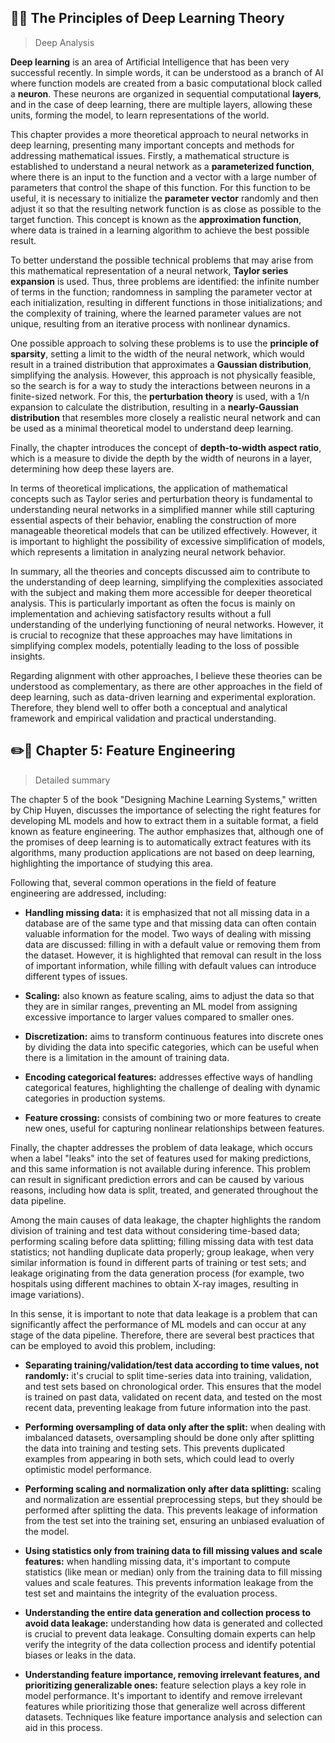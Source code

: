 ## 🧠📖 The Principles of Deep Learning Theory

> Deep Analysis

**Deep learning** is an area of Artificial Intelligence that has been very successful recently. In simple words, it can be understood as a branch of AI where function models are created from a basic computational block called a **neuron**. These neurons are organized in sequential computational **layers**, and in the case of deep learning, there are multiple layers, allowing these units, forming the model, to learn representations of the world.

This chapter provides a more theoretical approach to neural networks in deep learning, presenting many important concepts and methods for addressing mathematical issues. Firstly, a mathematical structure is established to understand a neural network as a **parameterized function**, where there is an input to the function and a vector with a large number of parameters that control the shape of this function. For this function to be useful, it is necessary to initialize the **parameter vector** randomly and then adjust it so that the resulting network function is as close as possible to the target function. This concept is known as the **approximation function**, where data is trained in a learning algorithm to achieve the best possible result.

To better understand the possible technical problems that may arise from this mathematical representation of a neural network, **Taylor series expansion** is used. Thus, three problems are identified: the infinite number of terms in the function; randomness in sampling the parameter vector at each initialization, resulting in different functions in those initializations; and the complexity of training, where the learned parameter values are not unique, resulting from an iterative process with nonlinear dynamics.

One possible approach to solving these problems is to use the **principle of sparsity**, setting a limit to the width of the neural network, which would result in a trained distribution that approximates a **Gaussian distribution**, simplifying the analysis. However, this approach is not physically feasible, so the search is for a way to study the interactions between neurons in a finite-sized network. For this, the **perturbation theory** is used, with a 1/n expansion to calculate the distribution, resulting in a **nearly-Gaussian distribution** that resembles more closely a realistic neural network and can be used as a minimal theoretical model to understand deep learning.

Finally, the chapter introduces the concept of **depth-to-width aspect ratio**, which is a measure to divide the depth by the width of neurons in a layer, determining how deep these layers are.

In terms of theoretical implications, the application of mathematical concepts such as Taylor series and perturbation theory is fundamental to understanding neural networks in a simplified manner while still capturing essential aspects of their behavior, enabling the construction of more manageable theoretical models that can be utilized effectively. However, it is important to highlight the possibility of excessive simplification of models, which represents a limitation in analyzing neural network behavior.

In summary, all the theories and concepts discussed aim to contribute to the understanding of deep learning, simplifying the complexities associated with the subject and making them more accessible for deeper theoretical analysis. This is particularly important as often the focus is mainly on implementation and achieving satisfactory results without a full understanding of the underlying functioning of neural networks. However, it is crucial to recognize that these approaches may have limitations in simplifying complex models, potentially leading to the loss of possible insights.

Regarding alignment with other approaches, I believe these theories can be understood as complementary, as there are other approaches in the field of deep learning, such as data-driven learning and experimental exploration. Therefore, they blend well to offer both a conceptual and analytical framework and empirical validation and practical understanding.

## ✏️📘 Chapter 5: Feature Engineering

> Detailed summary

The chapter 5 of the book "Designing Machine Learning Systems," written by Chip Huyen, discusses the importance of selecting the right features for developing ML models and how to extract them in a suitable format, a field known as feature engineering. The author emphasizes that, although one of the promises of deep learning is to automatically extract features with its algorithms, many production applications are not based on deep learning, highlighting the importance of studying this area.

Following that, several common operations in the field of feature engineering are addressed, including:

- **Handling missing data:** it is emphasized that not all missing data in a database are of the same type and that missing data can often contain valuable information for the model. Two ways of dealing with missing data are discussed: filling in with a default value or removing them from the dataset. However, it is highlighted that removal can result in the loss of important information, while filling with default values can introduce different types of issues.

- **Scaling:** also known as feature scaling, aims to adjust the data so that they are in similar ranges, preventing an ML model from assigning excessive importance to larger values compared to smaller ones.

- **Discretization:** aims to transform continuous features into discrete ones by dividing the data into specific categories, which can be useful when there is a limitation in the amount of training data.

- **Encoding categorical features:** addresses effective ways of handling categorical features, highlighting the challenge of dealing with dynamic categories in production systems.

- **Feature crossing:** consists of combining two or more features to create new ones, useful for capturing nonlinear relationships between features.

Finally, the chapter addresses the problem of data leakage, which occurs when a label "leaks" into the set of features used for making predictions, and this same information is not available during inference. This problem can result in significant prediction errors and can be caused by various reasons, including how data is split, treated, and generated throughout the data pipeline.

Among the main causes of data leakage, the chapter highlights the random division of training and test data without considering time-based data; performing scaling before data splitting; filling missing data with test data statistics; not handling duplicate data properly; group leakage, when very similar information is found in different parts of training or test sets; and leakage originating from the data generation process (for example, two hospitals using different machines to obtain X-ray images, resulting in image variations).

In this sense, it is important to note that data leakage is a problem that can significantly affect the performance of ML models and can occur at any stage of the data pipeline. Therefore, there are several best practices that can be employed to avoid this problem, including:

- **Separating training/validation/test data according to time values, not randomly:** it's crucial to split time-series data into training, validation, and test sets based on chronological order. This ensures that the model is trained on past data, validated on recent data, and tested on the most recent data, preventing leakage from future information into the past.

- **Performing oversampling of data only after the split:** when dealing with imbalanced datasets, oversampling should be done only after splitting the data into training and testing sets. This prevents duplicated examples from appearing in both sets, which could lead to overly optimistic model performance.

- **Performing scaling and normalization only after data splitting:** scaling and normalization are essential preprocessing steps, but they should be performed after splitting the data. This prevents leakage of information from the test set into the training set, ensuring an unbiased evaluation of the model.

- **Using statistics only from training data to fill missing values and scale features:** when handling missing data, it's important to compute statistics (like mean or median) only from the training data to fill missing values and scale features. This prevents information leakage from the test set and maintains the integrity of the evaluation process.

- **Understanding the entire data generation and collection process to avoid data leakage:** understanding how data is generated and collected is crucial to prevent data leakage. Consulting domain experts can help verify the integrity of the data collection process and identify potential biases or leaks in the data.

- **Understanding feature importance, removing irrelevant features, and prioritizing generalizable ones:** feature selection plays a key role in model performance. It's important to identify and remove irrelevant features while prioritizing those that generalize well across different datasets. Techniques like feature importance analysis and selection can aid in this process.